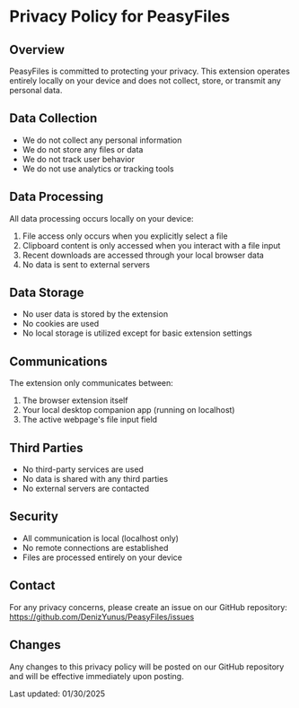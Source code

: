 # Privacy Policy for PeasyFiles

## Overview
PeasyFiles is committed to protecting your privacy. This extension operates entirely locally on your device and does not collect, store, or transmit any personal data.

## Data Collection
- We do not collect any personal information
- We do not store any files or data
- We do not track user behavior
- We do not use analytics or tracking tools

## Data Processing
All data processing occurs locally on your device:
1. File access only occurs when you explicitly select a file
2. Clipboard content is only accessed when you interact with a file input
3. Recent downloads are accessed through your local browser data
4. No data is sent to external servers

## Data Storage
- No user data is stored by the extension
- No cookies are used
- No local storage is utilized except for basic extension settings

## Communications
The extension only communicates between:
1. The browser extension itself
2. Your local desktop companion app (running on localhost)
3. The active webpage's file input field

## Third Parties
- No third-party services are used
- No data is shared with any third parties
- No external servers are contacted

## Security
- All communication is local (localhost only)
- No remote connections are established
- Files are processed entirely on your device

## Contact
For any privacy concerns, please create an issue on our GitHub repository:
https://github.com/DenizYunus/PeasyFiles/issues

## Changes
Any changes to this privacy policy will be posted on our GitHub repository and will be effective immediately upon posting.

Last updated: 01/30/2025